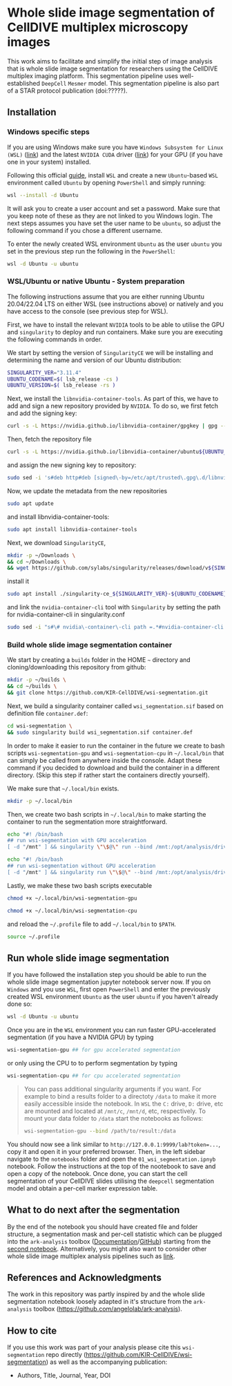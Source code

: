 # Whole slide image segmentation of CellDIVE multiplex microscopy images

This work aims to facilitate and simplify the initial step of image analysis that is whole slide image segmentation for researchers using the CellDIVE multiplex imaging platform. This segmentation pipeline uses well-established `DeepCell` `Mesmer` model. This segmentation pipeline is also part of a STAR protocol publication (doi:?????).

## Installation

### Windows specific steps
If you are using Windows make sure you have `Windows Subsystem for Linux (WSL)` ([link](https://learn.microsoft.com/en-us/windows/wsl/install)) and the latest `NVIDIA CUDA` driver ([link](https://www.nvidia.co.uk/Download/index.aspx)) for your GPU (if you have one in your system) installed.

Following this official [guide](https://learn.microsoft.com/en-us/windows/wsl/install), install `WSL` and create a new `Ubuntu`-based `WSL` environment called `Ubuntu` by opening `PowerShell` and simply running:

```bash
wsl --install -d Ubuntu
```

It will ask you to create a user account and set a password. Make sure that you keep note of these as they are not linked to you Windows login. The next steps assumes you have set the user name to be `ubuntu`, so adjust the following command if you chose a different username.

To enter the newly created WSL environment `Ubuntu` as the user `ubuntu` you set in the previous step run the following in the `PowerShell`:

```bash
wsl -d Ubuntu -u ubuntu
```


### WSL/Ubuntu or native Ubuntu - System preparation
The following instructions assume that you are either running Ubuntu 20.04/22.04 LTS on either WSL (see instructions above) or natively and you have access to the console (see previous step for WSL).

First, we have to install the relevant `NVIDIA` tools to be able to utilise the GPU and `singularity` to deploy and run containers. Make sure you are executing the following commands in order.

We start by setting the version of `SingularityCE` we will be installing and determining the name and version of our Ubuntu distribution:

```bash
SINGULARITY_VER="3.11.4"
UBUNTU_CODENAME=$( lsb_release -cs )
UBUNTU_VERSION=$( lsb_release -rs )
```

Next, we install the `libnvidia-container-tools`. As part of this, we have to add and sign a new repository provided by `NVIDIA`. To do so, we first fetch and add the signing key:

```bash
curl -s -L https://nvidia.github.io/libnvidia-container/gpgkey | gpg --dearmor | sudo tee /etc/apt/trusted.gpg.d/libnvidia-container.gpg
```
Then, fetch the repository file
```bash
curl -s -L https://nvidia.github.io/libnvidia-container/ubuntu${UBUNTU_VERSION}/libnvidia-container.list | sudo tee /etc/apt/sources.list.d/libnvidia-container.list
```
and assign the new signing key to repository:
```bash
sudo sed -i 's#deb http#deb [signed\-by=/etc/apt/trusted\.gpg\.d/libnvidia-container\.gpg] http#' /etc/apt/sources.list.d/libnvidia-container.list
```
Now, we update the metadata from the new repositories
```bash
sudo apt update
```
and install libnvidia-container-tools:
```bash
sudo apt install libnvidia-container-tools
```

Next, we download `SingularityCE`,
```bash
mkdir -p ~/Downloads \
&& cd ~/Downloads \
&& wget https://github.com/sylabs/singularity/releases/download/v${SINGULARITY_VER}/singularity-ce_${SINGULARITY_VER}-${UBUNTU_CODENAME}_amd64.deb
```
install it
```bash
sudo apt install ./singularity-ce_${SINGULARITY_VER}-${UBUNTU_CODENAME}_amd64.deb
```
and link the `nvidia-container-cli` tool with `Singularity` by setting the path for nvidia-container-cli in singularity.conf
```bash
sudo sed -i "s#\# nvidia\-container\-cli path =.*#nvidia-container-cli path = $( which nvidia-container-cli )#" /etc/singularity/singularity.conf
```

### Build whole slide image segmentation container

We start by creating a `builds` folder in the HOME `~` directory and cloning/downloading this repository from github: 

```bash
mkdir -p ~/builds \
&& cd ~/builds \
&& git clone https://github.com/KIR-CellDIVE/wsi-segmentation.git
```
Next, we build a singularity container called `wsi_segmentation.sif` based on definition file `container.def`:

```bash
cd wsi-segmentation \
&& sudo singularity build wsi_segmentation.sif container.def
```

In order to make it easier to run the container in the future we create to bash scripts `wsi-segmentation-gpu` and `wsi-segmentation-cpu` in `~/.local/bin` that can simply be called from anywhere inside the console. Adapt these command if you decided to download and build the container in a different directory. (Skip this step if rather start the containers directly yourself). 

We make sure that `~/.local/bin` exists.
```bash
mkdir -p ~/.local/bin
```
Then, we create two bash scripts in `~/.local/bin` to make starting the container to run the segmentation more straightforward.

```bash
echo "#! /bin/bash
## run wsi-segmentation with GPU acceleration
[ -d "/mnt" ] && singularity \"\$@\" run --bind /mnt:/opt/analysis/drives --bind /:/opt/analysis/host --nv --nvccli $HOME/builds/wsi-segmentation/wsi_segmentation.sif || singularity run \"\$@\" --bind /:/opt/analysis/host --nv --nvccli $HOME/builds/wsi-segmentation/wsi_segmentation.sif" > ~/.local/bin/wsi-segmentation-gpu
```

```bash
echo "#! /bin/bash
## run wsi-segmentation without GPU acceleration
[ -d "/mnt" ] && singularity run \"\$@\" --bind /mnt:/opt/analysis/drives --bind /:/opt/analysis/host $HOME/builds/wsi-segmentation/wsi_segmentation.sif || singularity run \"\$@\" --bind /:/opt/analysis/host $HOME/builds/wsi-segmentation/wsi_segmentation.sif" > ~/.local/bin/wsi-segmentation-cpu
```
Lastly, we make these two bash scripts executable

```bash
chmod +x ~/.local/bin/wsi-segmentation-gpu
```
```bash
chmod +x ~/.local/bin/wsi-segmentation-cpu
```
and reload the `~/.profile` file to add `~/.local/bin` to `$PATH`.
```bash
source ~/.profile
```



## Run whole slide image segmentation

If you have followed the installation step you should be able to run the whole slide image segmentation jupyter notebook server now. If you on `Windows` and you use `WSL`, first open `PowerShell` and enter the previously created WSL environment `Ubuntu` as the user `ubuntu` if you haven't already done so:

```bash
wsl -d Ubuntu -u ubuntu
```

Once you are in the `WSL` environment you can run faster GPU-accelerated segmentation (if you have a NVIDIA GPU) by typing
```bash
wsi-segmentation-gpu ## for gpu accelerated segmentation
```

or only using the CPU to to perform segmentation by typing
```bash
wsi-segmentation-cpu ## for cpu accelerated segmentation
```

> You can pass additional singularity arguments if you want. For example to bind a results folder to a directoty `/data` to make it more easily accessible inside the notebook. In `WSL` the `C:` drive, `D:` drive, etc are mounted and located at `/mnt/c`, `/mnt/d`, etc, respectively. To mount your data folder to `/data` start the notebooks as follows:
>```bash 
> wsi-segmentation-gpu --bind /path/to/result:/data
>```
>

You should now see a link similar to `http://127.0.0.1:9999/lab?token=...`, copy it and open it in your preferred browser. Then, in the left sidebar navigate to the `notebooks` folder and open the `01_wsi_segmentation.ipnyb` notebook. Follow the instructions at the top of the nootebook to save and open a copy of the notebook. Once done, you can start the cell segmentation of your CellDIVE slides utilising the `deepcell` segmentation model and obtain a per-cell marker expression table.

## What to do next after the segmentation 
By the end of the notebook you should have created file and folder structure, a segmentation mask and per-cell statistic which can be plugged into the `ark-analysis` toolbox ([Documentation](https://ark-analysis.readthedocs.io/en/latest/)/[GitHub](https://github.com/angelolab/ark-analysis)) starting from the [second notebook](https://github.com/angelolab/ark-analysis#2-pixel-clustering-with-pixie). Alternatively, you might also want to consider other whole slide image multiplex analysis pipelines such as [link](https://github.com/immunogenomics/FibroblastAtlas2022).

## References and Acknowledgments

The work in this repository was partly inspired by and the whole slide segmentation notebook loosely adapted in it's structure from the `ark-analysis` toolbox (https://github.com/angelolab/ark-analysis).


## How to cite

If you use this work was part of your analysis please cite this `wsi-segmentation` repo directly (https://github.com/KIR-CellDIVE/wsi-segmentation) as well as the accompanying publication:

* Authors, Title, Journal, Year, DOI